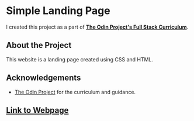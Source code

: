 # Simple Landing Page

I created this project as a part of **[The Odin Project's Full Stack Curriculum](https://www.theodinproject.com/)**.

## About the Project
This website is a landing page created using CSS and HTML.

## Acknowledgements
- [The Odin Project](https://www.theodinproject.com/) for the curriculum and guidance.

## [Link to Webpage](https://aahanmehta21.github.io/landing-page-template/)
